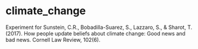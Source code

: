 # climate_change
Experiment for Sunstein, C.R., Bobadilla-Suarez, S., Lazzaro, S., &amp; Sharot, T. (2017). How people update beliefs about climate change: Good news and bad news. Cornell Law Review, 102(6).
